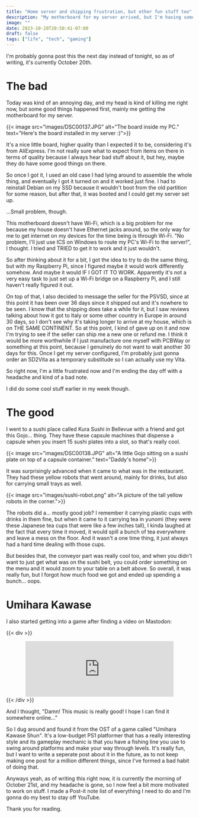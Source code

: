 ```yaml
---
title: "Home server and shipping frustration, but other fun stuff too"
description: "My motherboard for my server arrived, but I'm having some trouble with the server. However, I did do some cool stuff recently, like go to a sushi restaurant and discovering a new obscure game."
image: ""
date: 2023-10-20T20:50:41-07:00
draft: false
tags: ["life", "tech", "gaming"]
---
```


I'm probably gonna post this the next day instead of tonight, so as of writing, it's currently October 20th.

# The bad

Today was kind of an annoying day, and my head is kind of killing me right now, but some good things happened first, mainly me getting the motherboard for my server.

{{< image src="images/DSC00137.JPG" alt="The board inside my PC." text="Here's the board installed in my server :)">}}

It's a nice little board, higher quality than I expected it to be, considering it's from AliExpress. I'm not really sure what to expect from items on there in terms of quality because I always hear bad stuff about it, but hey, maybe they do have some good things on there.

So once I got it, I used an old case I had lying around to assemble the whole thing, and eventually I got it turned on and it worked just fine. I had to reinstall Debian on my SSD because it wouldn't boot from the old partition for some reason, but after that, it was booted and I could get my server set up.

...Small problem, though.

This motherboard doesn't have Wi-Fi, which is a big problem for me because my house doesn't have Ethernet jacks around, so the only way for me to get internet on my devices for the time being is through Wi-Fi. "No problem, I'll just use ICS on Windows to route my PC's Wi-Fi to the server!", I thought. I tried and TRIED to get it to work and it just wouldn't.

So after thinking about it for a bit, I got the idea to try to do the same thing, but with my Raspberry Pi, since I figured maybe it would work differently somehow. And maybe it would IF I GOT IT TO WORK. Apparently it's not a very easy task to just set up a Wi-Fi bridge on a Raspberry Pi, and I still haven't really figured it out. 

On top of that, I also decided to message the seller for the PSVSD, since at this point it has been over 36 days since it shipped out and it's nowhere to be seen. I know that the shipping does take a while for it, but I saw reviews talking about how it got to Italy or some other country in Europe in around 30 days, so I don't see why it's taking longer to arrive at my house, which is on THE SAME CONTINENT. So at this point, I kind of gave up on it and now I'm trying to see if the seller can ship me a new one or refund me. I think it would be more worthwhile if I just manufacture one myself with PCBWay or something at this point, because I genuinely do not want to wait another 30 days for this. Once I get my server configured, I'm probably just gonna order an SD2Vita as a temporary substitude so I can actually use my Vita.

So right now, I'm a little frustrated now and I'm ending the day off with a headache and kind of a bad note.

I did do some cool stuff earlier in my week though. 

# The good

I went to a sushi place called Kura Sushi in Bellevue with a friend and got this Gojo... thing. They have these capsule machines that dispense a capsule when you insert 15 sushi plates into a slot, so that's really cool. 

{{< image src="images/DSC00138.JPG" alt="A little Gojo sitting on a sushi plate on top of a capsule container." text="Daddy's home">}}


It was surprisingly advanced when it came to what was in the restaurant. They had these yellow robots that went around, mainly for drinks, but also for carrying small trays as well.

{{< image src="images/sushi-robot.png" alt="A picture of the tall yellow robots in the corner.">}}

The robots did a... mostly good job? I remember it carrying plastic cups with drinks in them fine, but when it came to it carrying tea in yunomi (they were these Japanese tea cups that were like a few inches tall), I kinda laughed at the fact that every time it moved, it would spill a bunch of tea everywhere and leave a mess on the floor. And it wasn't a one time thing, it just always had a hard time dealing with those cups. 

But besides that, the conveyor part was really cool too, and when you didn't want to just get what was on the sushi belt, you could order something on the menu and it would zoom to your table on a belt above. So overall, it was really fun, but I forgot how much food we got and ended up spending a bunch... oops.


# Umihara Kawase

I also started getting into a game after finding a video on Mastodon:

{{< div >}}
    <center>
        <iframe src="https://wetdry.world/@ds/111263189330138128/embed" class="mastodon-embed" style="max-width: 100%; border: 0" width="400" allowfullscreen="allowfullscreen"></iframe><script src="https://wetdry.world/embed.js" async="async"></script>
    </center>
{{< /div >}}

And I thought, "Damn! This music is really good! I hope I can find it somewhere online..."

So I dug around and found it from the OST of a game called "Umihara Kawase Shun". It's a low-budget PS1 platformer that has a really interesting style and its gameplay mechanic is that you have a fishing line you use to swing around platforms and make your way through levels. It's really fun, but I want to write a seperate post about it in the future, as to not keep making one post for a million different things, since I've formed a bad habit of doing that.

Anyways yeah, as of writing this right now, it is currently the morning of October 21st, and my headache is gone, so I now feel a bit more motivated to work on stuff. I made a Post-it note list of everything I need to do and I'm gonna do my best to stay off YouTube. 

Thank you for reading.



